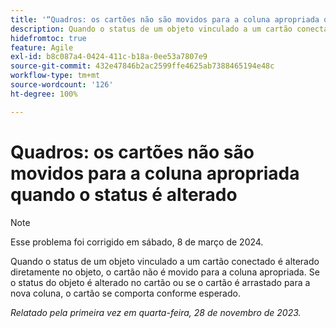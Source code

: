 ```yaml
---
title: '“Quadros: os cartões não são movidos para a coluna apropriada quando o status é alterado”'
description: Quando o status de um objeto vinculado a um cartão conectado é alterado diretamente no objeto, o cartão não é movido para a coluna apropriada. Se o status do objeto é alterado no cartão ou se o cartão é arrastado para a nova coluna, o cartão se comporta conforme esperado.
hidefromtoc: true
feature: Agile
exl-id: b8c087a4-0424-411c-b18a-0ee53a7807e9
source-git-commit: 432e47846b2ac2599ffe4625ab7388465194e48c
workflow-type: tm+mt
source-wordcount: '126'
ht-degree: 100%

---
```


# Quadros: os cartões não são movidos para a coluna apropriada quando o status é alterado

>[!NOTE]
>
>Esse problema foi corrigido em sábado, 8 de março de 2024.

Quando o status de um objeto vinculado a um cartão conectado é alterado diretamente no objeto, o cartão não é movido para a coluna apropriada. Se o status do objeto é alterado no cartão ou se o cartão é arrastado para a nova coluna, o cartão se comporta conforme esperado.

_Relatado pela primeira vez em quarta-feira, 28 de novembro de 2023._
